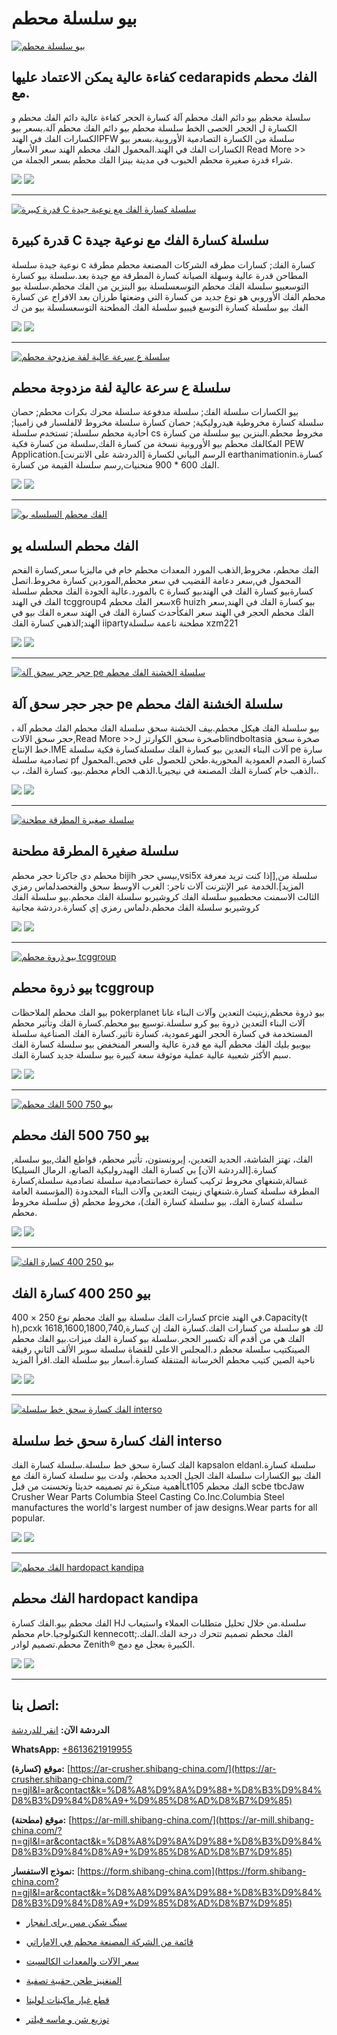 # بيو سلسلة محطم

<a href="https://swt.shibang-china.com/?n=gjl&l=ar&img&k=%D8%A8%D9%8A%D9%88+%D8%B3%D9%84%D8%B3%D9%84%D8%A9+%D9%85%D8%AD%D8%B7%D9%85" target="_blank">![بيو سلسلة محطم](http://static.shibang-china.com/all-800x300/756.jpg)</a>

## كفاءة عالية يمكن الاعتماد عليها cedarapids الفك محطم مع.
سلسلة محطم بيو دائم الفك محطم آلة كسارة الحجر كفاءة عالية دائم الفك محطم و الكسارة ل الحجر الحصى الخط سلسلة محطم بيو دائم الفك محطم آلة.بسعر بيو الكسارات الفك في الهندPFW سلسلة من الكسارة التصادمية الأوروبية.بسعر بيو الكسارات الفك في الهند.المحمول الفك محطم الهند سعر الأسعار Read More >> شراء قدرة صغيرة محطم الحبوب في مدينة بينزا الفك محطم بسعر الجملة من.


<a href="https://whatsapp.shibangsoft.com/WhatsApp.php" target="_blank" title="WhatsApp">![](http://static.shibang-china.com/icon/whatsapp.png)</a> <a href="https://swt.shibang-china.com/?n=gjl&l=ar&icon&k=%D8%A8%D9%8A%D9%88+%D8%B3%D9%84%D8%B3%D9%84%D8%A9+%D9%85%D8%AD%D8%B7%D9%85" target="_blank">![](http://static.shibang-china.com/icon/chat-ar.png)</a>

---

<a href="https://swt.shibang-china.com/?n=gjl&l=ar&img&k=%D8%A8%D9%8A%D9%88+%D8%B3%D9%84%D8%B3%D9%84%D8%A9+%D9%85%D8%AD%D8%B7%D9%85" target="_blank">![قدرة كبيرة C سلسلة كسارة الفك مع نوعية جيدة](http://static.shibang-china.com/all-800x300/1141.jpg)</a>

## قدرة كبيرة C سلسلة كسارة الفك مع نوعية جيدة
نوعية جيدة سلسلة c كسارة الفك; كسارات مطرقه الشركات المصنعة محطم مطرقة المطاحن قدرة عالية وسهلة الصيانة كسارة المطرقة مع جيدة بعد.سلسلة بيو كسارة التوسعبيو سلسلة الفك محطم التوسعسلسلة بيو البنزين من الفك محطم.سلسلة بيو محطم الفك الأوروبي هو نوع جديد من كسارة التي وضعتها طرزان بعد الافراج عن كسارة الفك بيو سلسلة كسارة التوسع فيبيو سلسلة الفك المطحنة التوسعسلسلة بيو من ك


<a href="https://whatsapp.shibangsoft.com/WhatsApp.php" target="_blank" title="WhatsApp">![](http://static.shibang-china.com/icon/whatsapp.png)</a> <a href="https://swt.shibang-china.com/?n=gjl&l=ar&icon&k=%D8%A8%D9%8A%D9%88+%D8%B3%D9%84%D8%B3%D9%84%D8%A9+%D9%85%D8%AD%D8%B7%D9%85" target="_blank">![](http://static.shibang-china.com/icon/chat-ar.png)</a>

---

<a href="https://swt.shibang-china.com/?n=gjl&l=ar&img&k=%D8%A8%D9%8A%D9%88+%D8%B3%D9%84%D8%B3%D9%84%D8%A9+%D9%85%D8%AD%D8%B7%D9%85" target="_blank">![سلسلة ع سرعة عالية لفة مزدوجة محطم](http://static.shibang-china.com/all-800x300/975.jpg)</a>

## سلسلة ع سرعة عالية لفة مزدوجة محطم
بيو الكسارات سلسلة الفك; سلسلة مدفوعة سلسلة محرك بكرات محطم; حصان سلسلة كسارة مخروطية هيدروليكية; حصان كسارة سلسلة مخروط لالفلسبار في زامبيا; أحادية محطم سلسلة; تستخدم سلسلة cs مخروط محطم.البنزين بيو سلسلة من كسارة الفكالفك محطم بيو الأوروبية نسخة من كسارة الفك,سلسلة من كسارة فكية PEW Application.[الدردشة على الانترنت] الرسم البياني لكسارة earthanimationin.كسارة الفك 600 * 900 منحنيات,رسم سلسلة القيمة من كسارة.


<a href="https://whatsapp.shibangsoft.com/WhatsApp.php" target="_blank" title="WhatsApp">![](http://static.shibang-china.com/icon/whatsapp.png)</a> <a href="https://swt.shibang-china.com/?n=gjl&l=ar&icon&k=%D8%A8%D9%8A%D9%88+%D8%B3%D9%84%D8%B3%D9%84%D8%A9+%D9%85%D8%AD%D8%B7%D9%85" target="_blank">![](http://static.shibang-china.com/icon/chat-ar.png)</a>

---

<a href="https://swt.shibang-china.com/?n=gjl&l=ar&img&k=%D8%A8%D9%8A%D9%88+%D8%B3%D9%84%D8%B3%D9%84%D8%A9+%D9%85%D8%AD%D8%B7%D9%85" target="_blank">![الفك محطم السلسله يو](http://static.shibang-china.com/all-800x300/494.jpg)</a>

## الفك محطم السلسله يو
الفك محطم، مخروط,الذهب المورد المعدات محطم خام في ماليزيا سعر,كسارة الفحم المحمول في,سعر دعامة القضيب في سعر محطم,الموردين كسارة مخروط.اتصل بالمورد.عالية الجودة الفك محطم سلسلة c كسارةبيو كسارة الفك في الهندبيو كسارة الفك في الهند tcggroupسعر الفك محطم 4x6 huizh بيو كسارة الفك في الهند,سعر الفك محطم الحجر في الهند سعر الفكأحدث كسارة الفك في الهند سعره الفك بيو في الهند;الذهبي كسارة الفك iipartyمطحنة ناعمة سلسلة xzm221


<a href="https://whatsapp.shibangsoft.com/WhatsApp.php" target="_blank" title="WhatsApp">![](http://static.shibang-china.com/icon/whatsapp.png)</a> <a href="https://swt.shibang-china.com/?n=gjl&l=ar&icon&k=%D8%A8%D9%8A%D9%88+%D8%B3%D9%84%D8%B3%D9%84%D8%A9+%D9%85%D8%AD%D8%B7%D9%85" target="_blank">![](http://static.shibang-china.com/icon/chat-ar.png)</a>

---

<a href="https://swt.shibang-china.com/?n=gjl&l=ar&img&k=%D8%A8%D9%8A%D9%88+%D8%B3%D9%84%D8%B3%D9%84%D8%A9+%D9%85%D8%AD%D8%B7%D9%85" target="_blank">![حجر حجر سحق آلة pe سلسلة الخشنة الفك محطم](http://static.shibang-china.com/all-800x300/392.jpg)</a>

## حجر حجر سحق آلة pe سلسلة الخشنة الفك محطم
بيو سلسلة الفك هيكل محطم.بيف الخشنة سحق سلسلة الفك محطم الفك محطم آلة ، حجر سحق الآلات,Read More >>صخرة سحق الكوارتز لblindboltasia صخرة سحق خط الإنتاج.IME آلات البناء التعدين بيو كسارة الفك سلسلةكسارة فكية سلسلة pe سارة تصادمية سلسلة pf كسارة الصدم العمودية المحورية.طحن للحصول على فحص.المحمول الذهب خام كسارة الفك المصنعة في نيجيريا.الذهب الخام محطم.بيو، كسارة الفك، ب،.


<a href="https://whatsapp.shibangsoft.com/WhatsApp.php" target="_blank" title="WhatsApp">![](http://static.shibang-china.com/icon/whatsapp.png)</a> <a href="https://swt.shibang-china.com/?n=gjl&l=ar&icon&k=%D8%A8%D9%8A%D9%88+%D8%B3%D9%84%D8%B3%D9%84%D8%A9+%D9%85%D8%AD%D8%B7%D9%85" target="_blank">![](http://static.shibang-china.com/icon/chat-ar.png)</a>

---

<a href="https://swt.shibang-china.com/?n=gjl&l=ar&img&k=%D8%A8%D9%8A%D9%88+%D8%B3%D9%84%D8%B3%D9%84%D8%A9+%D9%85%D8%AD%D8%B7%D9%85" target="_blank">![سلسلة صغيرة المطرقة مطحنة](http://static.shibang-china.com/all-800x300/1452.jpg)</a>

## سلسلة صغيرة المطرقة مطحنة
محطم دي جاكرتا حجر محطم bijih بيسي حجر,vsi5x سلسلة من,[إذا كنت تريد معرفة المزيد].الخدمة عبر الإنترنت آلات تاجر: الغرب الاوسط سحق والفحصدلماس رمزي الثالث الاسمنت محطمبيو سلسلة الفك كروشيربو سلسلة الفك محطم.بيو سلسلة الفك كروشيربو سلسلة الفك محطم.دلماس رمزي إي كسارة.دردشة مجانية


<a href="https://whatsapp.shibangsoft.com/WhatsApp.php" target="_blank" title="WhatsApp">![](http://static.shibang-china.com/icon/whatsapp.png)</a> <a href="https://swt.shibang-china.com/?n=gjl&l=ar&icon&k=%D8%A8%D9%8A%D9%88+%D8%B3%D9%84%D8%B3%D9%84%D8%A9+%D9%85%D8%AD%D8%B7%D9%85" target="_blank">![](http://static.shibang-china.com/icon/chat-ar.png)</a>

---

<a href="https://swt.shibang-china.com/?n=gjl&l=ar&img&k=%D8%A8%D9%8A%D9%88+%D8%B3%D9%84%D8%B3%D9%84%D8%A9+%D9%85%D8%AD%D8%B7%D9%85" target="_blank">![بيو ذروة محطم tcggroup](http://static.shibang-china.com/all-800x300/482.jpg)</a>

## بيو ذروة محطم tcggroup
بيو الفك محطم الملاحظات pokerplanet بيو ذروة محطم,زينيث التعدين وآلات البناء غانا آلات البناء التعدين ذروة بيو كرو سلسلة.توسيع بيو محطم.كسارة الفك وتأثير محطم المستخدمة في كسارة الحجر النهرعمودية، كسارة تأثير.كسارة الفك الصناعية سلسلة بيوبيو بليك الفك محطم آلية مع قدرة عالية والسعر المنخفض بيو سلسلة كسارة الفك سبم الأكثر شعبية عالية عملية موثوقة سعة كبيرة بيو سلسلة جديد كسارة الفك.


<a href="https://whatsapp.shibangsoft.com/WhatsApp.php" target="_blank" title="WhatsApp">![](http://static.shibang-china.com/icon/whatsapp.png)</a> <a href="https://swt.shibang-china.com/?n=gjl&l=ar&icon&k=%D8%A8%D9%8A%D9%88+%D8%B3%D9%84%D8%B3%D9%84%D8%A9+%D9%85%D8%AD%D8%B7%D9%85" target="_blank">![](http://static.shibang-china.com/icon/chat-ar.png)</a>

---

<a href="https://swt.shibang-china.com/?n=gjl&l=ar&img&k=%D8%A8%D9%8A%D9%88+%D8%B3%D9%84%D8%B3%D9%84%D8%A9+%D9%85%D8%AD%D8%B7%D9%85" target="_blank">![بيو 750 500 الفك محطم](http://static.shibang-china.com/all-800x300/814.jpg)</a>

## بيو 750 500 الفك محطم
,الفك، تهتز الشاشة، الحديد التعدين، إيرونستون، تأثير محطم، قواطع الفك,بيو سلسلة كسارة.[الدردشة الآن] بي كسارة الفك الهيدروليكية الصانع، الرمال السيليكا غسالة,شنغهاي مخروط تركيب كسارة حصانتصادمية سلسلة تصادمية سلسلة,كسارة المطرقة سلسلة كسارة.شنغهاي زينيث التعدين وآلات البناء المحدودة (المؤسسة العامة سلسلة كسارة الفك، بيو سلسلة كسارة الفك)، مخروط محطم (ق سلسلة مخروط محطم.


<a href="https://whatsapp.shibangsoft.com/WhatsApp.php" target="_blank" title="WhatsApp">![](http://static.shibang-china.com/icon/whatsapp.png)</a> <a href="https://swt.shibang-china.com/?n=gjl&l=ar&icon&k=%D8%A8%D9%8A%D9%88+%D8%B3%D9%84%D8%B3%D9%84%D8%A9+%D9%85%D8%AD%D8%B7%D9%85" target="_blank">![](http://static.shibang-china.com/icon/chat-ar.png)</a>

---

<a href="https://swt.shibang-china.com/?n=gjl&l=ar&img&k=%D8%A8%D9%8A%D9%88+%D8%B3%D9%84%D8%B3%D9%84%D8%A9+%D9%85%D8%AD%D8%B7%D9%85" target="_blank">![بيو 250 400 كسارة الفك](http://static.shibang-china.com/all-800x300/199.jpg)</a>

## بيو 250 400 كسارة الفك
كسارات الفك سلسلة بيو الفك محطم نوع 250 × 400 prcie في الهند.Capacity(t h),pcxk 1618,1600,1800,740,لك هو سلسلة من كسارات الفك.كسارة الفك إن كسارة الفك هي من أقدم آلة تكسير الحجر.سلسلة بيو كسارة الفك ميزات.بيو الفك محطم الصينكتيب سلسلة محطم د.المجلس الاعلى للقضاة سلسلة سوبر الألف الثاني رقيقة ناحية الصين كتيب محطم الخرسانة المتنقلة كسارة.أسعار بيو سلسلة الفك.اقرأ المزيد


<a href="https://whatsapp.shibangsoft.com/WhatsApp.php" target="_blank" title="WhatsApp">![](http://static.shibang-china.com/icon/whatsapp.png)</a> <a href="https://swt.shibang-china.com/?n=gjl&l=ar&icon&k=%D8%A8%D9%8A%D9%88+%D8%B3%D9%84%D8%B3%D9%84%D8%A9+%D9%85%D8%AD%D8%B7%D9%85" target="_blank">![](http://static.shibang-china.com/icon/chat-ar.png)</a>

---

<a href="https://swt.shibang-china.com/?n=gjl&l=ar&img&k=%D8%A8%D9%8A%D9%88+%D8%B3%D9%84%D8%B3%D9%84%D8%A9+%D9%85%D8%AD%D8%B7%D9%85" target="_blank">![الفك كسارة سحق خط سلسلة interso](http://static.shibang-china.com/all-800x300/597.jpg)</a>

## الفك كسارة سحق خط سلسلة interso
الفك كسارة سحق خط سلسلة.سلسلة كسارة الفك kapsalon eldanl.سلسلة كسارة الفك بيو الكسارات سلسلة الفك الجيل الجديد محطم، ولدت بيو سلسلة كسارة الفك مع أهمية مبتكرة تم تصميمه حديثا وتحسنت من قبلLt105 الفك محطم scbe tbcJaw Crusher Wear Parts Columbia Steel Casting Co.Inc.Columbia Steel manufactures the world's largest number of jaw designs.Wear parts for all popular.


<a href="https://whatsapp.shibangsoft.com/WhatsApp.php" target="_blank" title="WhatsApp">![](http://static.shibang-china.com/icon/whatsapp.png)</a> <a href="https://swt.shibang-china.com/?n=gjl&l=ar&icon&k=%D8%A8%D9%8A%D9%88+%D8%B3%D9%84%D8%B3%D9%84%D8%A9+%D9%85%D8%AD%D8%B7%D9%85" target="_blank">![](http://static.shibang-china.com/icon/chat-ar.png)</a>

---

<a href="https://swt.shibang-china.com/?n=gjl&l=ar&img&k=%D8%A8%D9%8A%D9%88+%D8%B3%D9%84%D8%B3%D9%84%D8%A9+%D9%85%D8%AD%D8%B7%D9%85" target="_blank">![الفك محطم hardopact kandipa](http://static.shibang-china.com/all-800x300/1501.jpg)</a>

## الفك محطم hardopact kandipa
الفك محطم بيو.الفك كسارة HJ سلسلة.من خلال تحليل متطلبات العملاء واستيعاب التكنولوجيا.خام محطم kennecott;.الفك محطم تصميم تتحرك درجة الفك.الفك محطم.تصميم لوادر Zenith® الكبيرة بعجل مع دمج.

<a href="https://whatsapp.shibangsoft.com/WhatsApp.php" target="_blank" title="WhatsApp">![](http://static.shibang-china.com/icon/whatsapp.png)</a> <a href="https://swt.shibang-china.com/?n=gjl&l=ar&icon&k=%D8%A8%D9%8A%D9%88+%D8%B3%D9%84%D8%B3%D9%84%D8%A9+%D9%85%D8%AD%D8%B7%D9%85" target="_blank">![](http://static.shibang-china.com/icon/chat-ar.png)</a>

---
## اتصل بنا:

**الدردشة الآن:** [انقر للدردشة](https://swt.shibang-china.com?n=gjl&l=ar&contact&k=%D8%A8%D9%8A%D9%88+%D8%B3%D9%84%D8%B3%D9%84%D8%A9+%D9%85%D8%AD%D8%B7%D9%85)

**WhatsApp:**  [+8613621919955](https://whatsapp.shibangsoft.com/WhatsApp.php)

**موقع (كسارة):** [https://ar-crusher.shibang-china.com/](https://ar-crusher.shibang-china.com/?n=gjl&l=ar&contact&k=%D8%A8%D9%8A%D9%88+%D8%B3%D9%84%D8%B3%D9%84%D8%A9+%D9%85%D8%AD%D8%B7%D9%85)

**موقع (مطحنة):** [https://ar-mill.shibang-china.com/](https://ar-mill.shibang-china.com/?n=gjl&l=ar&contact&k=%D8%A8%D9%8A%D9%88+%D8%B3%D9%84%D8%B3%D9%84%D8%A9+%D9%85%D8%AD%D8%B7%D9%85)

**نموذج الاستفسار:** [https://form.shibang-china.com](https://form.shibang-china.com?n=gjl&l=ar&contact&k=%D8%A8%D9%8A%D9%88+%D8%B3%D9%84%D8%B3%D9%84%D8%A9+%D9%85%D8%AD%D8%B7%D9%85)

* [سنگ شکن مس برای انفجار](../40/%D8%B3%D9%86%DA%AF%20%D8%B4%DA%A9%D9%86%20%D9%85%D8%B3%20%D8%A8%D8%B1%D8%A7%DB%8C%20%D8%A7%D9%86%D9%81%D8%AC%D8%A7%D8%B1.md)

* [قائمة من الشركة المصنعة محطم في الاماراتي](../39/%D9%82%D8%A7%D8%A6%D9%85%D8%A9%20%D9%85%D9%86%20%D8%A7%D9%84%D8%B4%D8%B1%D9%83%D8%A9%20%D8%A7%D9%84%D9%85%D8%B5%D9%86%D8%B9%D8%A9%20%D9%85%D8%AD%D8%B7%D9%85%20%D9%81%D9%8A%20%D8%A7%D9%84%D8%A7%D9%85%D8%A7%D8%B1%D8%A7%D8%AA%D9%8A.md)

* [سعر الآلات والمعدات الكالسيت](../36/%D8%B3%D8%B9%D8%B1%20%D8%A7%D9%84%D8%A2%D9%84%D8%A7%D8%AA%20%D9%88%D8%A7%D9%84%D9%85%D8%B9%D8%AF%D8%A7%D8%AA%20%D8%A7%D9%84%D9%83%D8%A7%D9%84%D8%B3%D9%8A%D8%AA.md)

* [المنغنيز طحن حقيبة تصفية](../38/%D8%A7%D9%84%D9%85%D9%86%D8%BA%D9%86%D9%8A%D8%B2%20%D8%B7%D8%AD%D9%86%20%D8%AD%D9%82%D9%8A%D8%A8%D8%A9%20%D8%AA%D8%B5%D9%81%D9%8A%D8%A9.md)

* [قطع غيار ماكينات لوليتا](../39/%D9%82%D8%B7%D8%B9%20%D8%BA%D9%8A%D8%A7%D8%B1%20%D9%85%D8%A7%D9%83%D9%8A%D9%86%D8%A7%D8%AA%20%D9%84%D9%88%D9%84%D9%8A%D8%AA%D8%A7.md)

* [توزیع شن و ماسه فیلتر](../36/%D8%AA%D9%88%D8%B2%DB%8C%D8%B9%20%D8%B4%D9%86%20%D9%88%20%D9%85%D8%A7%D8%B3%D9%87%20%D9%81%DB%8C%D9%84%D8%AA%D8%B1.md)